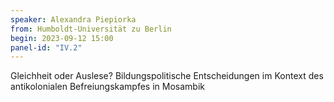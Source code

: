 ```yaml
---
speaker: Alexandra Piepiorka 
from: Humboldt-Universität zu Berlin
begin: 2023-09-12 15:00
panel-id: "IV.2"
---
```


Gleichheit oder Auslese? Bildungspolitische Entscheidungen im Kontext des antikolonialen Befreiungskampfes in Mosambik